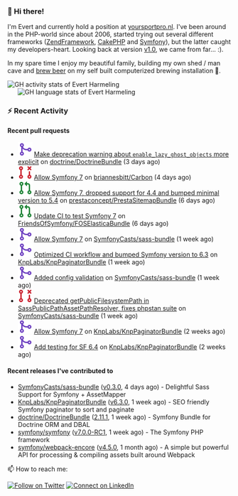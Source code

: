 ### :wave: Hi there!

<span>I'm Evert and currently hold a position at [yoursportpro.nl](https://yoursportpro.nl). I've been around in the PHP-world since about 2006, started trying out several different frameworks ([ZendFramework](https://framework.zend.com/), [CakePHP](https://cakephp.org/) and [Symfony](https://symfony.com/)), but the latter caught my developers-heart. Looking back at version [v1.0](https://symfony.com/blog/symfony-1-0-released), we came from far... :).</span>

<span>In my spare time I enjoy my beautiful family, building my own shed / man cave and [brew beer](https://untappd.com/desaeck) on my self built computerized brewing installation 🍺.</span>

<span style="margin-top: 6px;">
  <a style="all: unset;" href="https://github.com/anuraghazra/github-readme-stats">
    <img align="top" src="https://github-readme-stats.vercel.app/api?username=evertharmeling&show_icons=true&include_all_commits=true&theme=transparent&title_color=adbbc9&text_color=adbbc9&icon_color=619adc" alt="GH activity stats of Evert Harmeling" />
  </a>
</span>

<span style="position: relative; left: 23px;">
  <a style="all: unset;" href="https://github.com/anuraghazra/github-readme-stats">
    <img align="top" src="https://github-readme-stats.vercel.app/api/top-langs/?username=evertharmeling&theme=transparent&layout=compact&title_color=adbbc9&text_color=adbbc9&icon_color=619adc"  alt="GH language stats of Evert Harmeling"/>
  </a>
</span>

### :zap: Recent Activity

#### Recent pull requests

- ![](./assets/pr-merged.svg) [Make deprecation warning about `enable_lazy_ghost_objects` more explicit](https://github.com/doctrine/DoctrineBundle/pull/1731) on [doctrine/DoctrineBundle](https://github.com/doctrine/DoctrineBundle) (3 days ago)
- ![](./assets/pr-closed.svg) [Allow Symfony 7](https://github.com/briannesbitt/Carbon/pull/2888) on [briannesbitt/Carbon](https://github.com/briannesbitt/Carbon) (4 days ago)
- ![](./assets/pr-open.svg) [Allow Symfony 7, dropped support for 4.4 and bumped minimal version to 5.4](https://github.com/prestaconcept/PrestaSitemapBundle/pull/324) on [prestaconcept/PrestaSitemapBundle](https://github.com/prestaconcept/PrestaSitemapBundle) (6 days ago)
- ![](./assets/pr-open.svg) [Update CI to test Symfony 7](https://github.com/FriendsOfSymfony/FOSElasticaBundle/pull/1931) on [FriendsOfSymfony/FOSElasticaBundle](https://github.com/FriendsOfSymfony/FOSElasticaBundle) (6 days ago)
- ![](./assets/pr-merged.svg) [Allow Symfony 7](https://github.com/SymfonyCasts/sass-bundle/pull/36) on [SymfonyCasts/sass-bundle](https://github.com/SymfonyCasts/sass-bundle) (1 week ago)
- ![](./assets/pr-merged.svg) [Optimized CI workflow and bumped Symfony version to 6.3](https://github.com/KnpLabs/KnpPaginatorBundle/pull/779) on [KnpLabs/KnpPaginatorBundle](https://github.com/KnpLabs/KnpPaginatorBundle) (1 week ago)
- ![](./assets/pr-merged.svg) [Added config validation](https://github.com/SymfonyCasts/sass-bundle/pull/34) on [SymfonyCasts/sass-bundle](https://github.com/SymfonyCasts/sass-bundle) (1 week ago)
- ![](./assets/pr-closed.svg) [Deprecated getPublicFilesystemPath in SassPublicPathAssetPathResolver, fixes phpstan suite](https://github.com/SymfonyCasts/sass-bundle/pull/33) on [SymfonyCasts/sass-bundle](https://github.com/SymfonyCasts/sass-bundle) (1 week ago)
- ![](./assets/pr-merged.svg) [Allow Symfony 7](https://github.com/KnpLabs/KnpPaginatorBundle/pull/777) on [KnpLabs/KnpPaginatorBundle](https://github.com/KnpLabs/KnpPaginatorBundle) (2 weeks ago)
- ![](./assets/pr-merged.svg) [Add testing for SF 6.4](https://github.com/KnpLabs/KnpPaginatorBundle/pull/776) on [KnpLabs/KnpPaginatorBundle](https://github.com/KnpLabs/KnpPaginatorBundle) (2 weeks ago)

#### Recent releases I've contributed to

- [SymfonyCasts/sass-bundle](https://github.com/SymfonyCasts/sass-bundle) ([v0.3.0](https://github.com/SymfonyCasts/sass-bundle/releases/tag/v0.3.0), 4 days ago) - Delightful Sass Support for Symfony &#43; AssetMapper
- [KnpLabs/KnpPaginatorBundle](https://github.com/KnpLabs/KnpPaginatorBundle) ([v6.3.0](https://github.com/KnpLabs/KnpPaginatorBundle/releases/tag/v6.3.0), 1 week ago) - SEO friendly Symfony paginator to sort and paginate
- [doctrine/DoctrineBundle](https://github.com/doctrine/DoctrineBundle) ([2.11.1](https://github.com/doctrine/DoctrineBundle/releases/tag/2.11.1), 1 week ago) - Symfony Bundle for Doctrine ORM and DBAL
- [symfony/symfony](https://github.com/symfony/symfony) ([v7.0.0-RC1](https://github.com/symfony/symfony/releases/tag/v7.0.0-RC1), 1 week ago) - The Symfony PHP framework
- [symfony/webpack-encore](https://github.com/symfony/webpack-encore) ([v4.5.0](https://github.com/symfony/webpack-encore/releases/tag/v4.5.0), 1 month ago) - A simple but powerful API for processing &amp; compiling assets built around Webpack



📫 How to reach me:

[![Follow on Twitter](https://img.shields.io/badge/--twitter?label=Twitter&logo=Twitter&style=social)](https://twitter.com/evertjes) [![Connect on LinkedIn](https://img.shields.io/badge/--linkedin?label=LinkedIn&logo=LinkedIn&style=social)](https://www.linkedin.com/in/evertharmeling)
